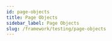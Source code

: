```yaml
---
id: page-objects
title: Page Objects
sidebar_label: Page Objects
slug: /framework/testing/page-objects
---
```





